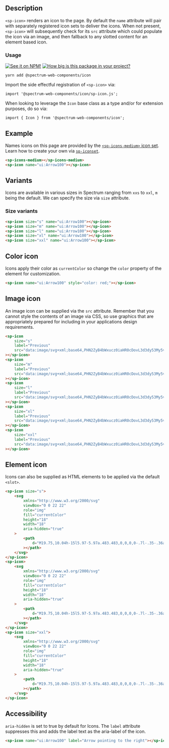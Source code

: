 ## Description

`<sp-icon>` renders an icon to the page. By default the `name` attribute will pair with separately registered icon sets to deliver the icons. When not present, `<sp-icon>` will subsequently check for its `src` attribute which could populate the icon via an image, and then fallback to any slotted content for an element based icon.

### Usage

[![See it on NPM!](https://img.shields.io/npm/v/@spectrum-web-components/icon?style=for-the-badge)](https://www.npmjs.com/package/@spectrum-web-components/icon)
[![How big is this package in your project?](https://img.shields.io/bundlephobia/minzip/@spectrum-web-components/icon?style=for-the-badge)](https://bundlephobia.com/result?p=@spectrum-web-components/icon)

```
yarn add @spectrum-web-components/icon
```

Import the side effectful registration of `<sp-icon>` via:

```
import '@spectrum-web-components/icon/sp-icon.js';
```

When looking to leverage the `Icon` base class as a type and/or for extension purposes, do so via:

```
import { Icon } from '@spectrum-web-components/icon';
```

## Example

Names icons on this page are provided by the [`<sp-icons-medium>` icon set](components/icons). Learn how to create your own via [`sp-iconset`](components/iconset).

```html
<sp-icons-medium></sp-icons-medium>
<sp-icon name="ui:Arrow100"></sp-icon>
```

## Variants

Icons are available in various sizes in Spectrum ranging from `xxs` to `xxl`, `m` being the default. We can specify the size via `size` attribute.

### Size variants

```html
<sp-icon size="s" name="ui:Arrow100"></sp-icon>
<sp-icon size="m" name="ui:Arrow100"></sp-icon>
<sp-icon size="l" name="ui:Arrow100"></sp-icon>
<sp-icon size="xl" name="ui:Arrow100"></sp-icon>
<sp-icon size="xxl" name="ui:Arrow100"></sp-icon>
```

## Color icon

Icons apply their color as `currentColor` so change the `color` property of the element for customization.

```html
<sp-icon name="ui:Arrow100" style="color: red;"></sp-icon>
```

## Image icon

An image icon can be supplied via the `src` attribute. Remember that you cannot style the contents of an image via CSS, so use graphics that are appropriately prepared for including in your applications design requirements.

```html
<sp-icon
    size="s"
    label="Previous"
    src="data:image/svg+xml;base64,PHN2ZyB4bWxucz0iaHR0cDovL3d3dy53My5vcmcvMjAwMC9zdmciIHZpZXdCb3g9Ii0yOTU3Ljk5NSAtNTUzMC4wMzIgNiAxMCI+PGRlZnM+PHN0eWxlPi5he2ZpbGw6bm9uZTtzdHJva2U6IzE0NzNlNjtzdHJva2UtbGluZWNhcDpyb3VuZDtzdHJva2UtbGluZWpvaW46cm91bmQ7c3Ryb2tlLW1pdGVybGltaXQ6MTA7c3Ryb2tlLXdpZHRoOjJweDt9PC9zdHlsZT48L2RlZnM+PHBhdGggY2xhc3M9ImEiIGQ9Ik0yNTEuMywzMzNsNC00LTQtNCIgdHJhbnNmb3JtPSJ0cmFuc2xhdGUoLTI3MDEuNjk1IC01MTk2LjAzMikgcm90YXRlKDE4MCkiLz48L3N2Zz4="
></sp-icon>
<sp-icon
    size="m"
    label="Previous"
    src="data:image/svg+xml;base64,PHN2ZyB4bWxucz0iaHR0cDovL3d3dy53My5vcmcvMjAwMC9zdmciIHZpZXdCb3g9Ii0yOTU3Ljk5NSAtNTUzMC4wMzIgNiAxMCI+PGRlZnM+PHN0eWxlPi5he2ZpbGw6bm9uZTtzdHJva2U6IzE0NzNlNjtzdHJva2UtbGluZWNhcDpyb3VuZDtzdHJva2UtbGluZWpvaW46cm91bmQ7c3Ryb2tlLW1pdGVybGltaXQ6MTA7c3Ryb2tlLXdpZHRoOjJweDt9PC9zdHlsZT48L2RlZnM+PHBhdGggY2xhc3M9ImEiIGQ9Ik0yNTEuMywzMzNsNC00LTQtNCIgdHJhbnNmb3JtPSJ0cmFuc2xhdGUoLTI3MDEuNjk1IC01MTk2LjAzMikgcm90YXRlKDE4MCkiLz48L3N2Zz4="
></sp-icon>
<sp-icon
    size="l"
    label="Previous"
    src="data:image/svg+xml;base64,PHN2ZyB4bWxucz0iaHR0cDovL3d3dy53My5vcmcvMjAwMC9zdmciIHZpZXdCb3g9Ii0yOTU3Ljk5NSAtNTUzMC4wMzIgNiAxMCI+PGRlZnM+PHN0eWxlPi5he2ZpbGw6bm9uZTtzdHJva2U6IzE0NzNlNjtzdHJva2UtbGluZWNhcDpyb3VuZDtzdHJva2UtbGluZWpvaW46cm91bmQ7c3Ryb2tlLW1pdGVybGltaXQ6MTA7c3Ryb2tlLXdpZHRoOjJweDt9PC9zdHlsZT48L2RlZnM+PHBhdGggY2xhc3M9ImEiIGQ9Ik0yNTEuMywzMzNsNC00LTQtNCIgdHJhbnNmb3JtPSJ0cmFuc2xhdGUoLTI3MDEuNjk1IC01MTk2LjAzMikgcm90YXRlKDE4MCkiLz48L3N2Zz4="
></sp-icon>
<sp-icon
    size="xl"
    label="Previous"
    src="data:image/svg+xml;base64,PHN2ZyB4bWxucz0iaHR0cDovL3d3dy53My5vcmcvMjAwMC9zdmciIHZpZXdCb3g9Ii0yOTU3Ljk5NSAtNTUzMC4wMzIgNiAxMCI+PGRlZnM+PHN0eWxlPi5he2ZpbGw6bm9uZTtzdHJva2U6IzE0NzNlNjtzdHJva2UtbGluZWNhcDpyb3VuZDtzdHJva2UtbGluZWpvaW46cm91bmQ7c3Ryb2tlLW1pdGVybGltaXQ6MTA7c3Ryb2tlLXdpZHRoOjJweDt9PC9zdHlsZT48L2RlZnM+PHBhdGggY2xhc3M9ImEiIGQ9Ik0yNTEuMywzMzNsNC00LTQtNCIgdHJhbnNmb3JtPSJ0cmFuc2xhdGUoLTI3MDEuNjk1IC01MTk2LjAzMikgcm90YXRlKDE4MCkiLz48L3N2Zz4="
></sp-icon>
<sp-icon
    size="xxl"
    label="Previous"
    src="data:image/svg+xml;base64,PHN2ZyB4bWxucz0iaHR0cDovL3d3dy53My5vcmcvMjAwMC9zdmciIHZpZXdCb3g9Ii0yOTU3Ljk5NSAtNTUzMC4wMzIgNiAxMCI+PGRlZnM+PHN0eWxlPi5he2ZpbGw6bm9uZTtzdHJva2U6IzE0NzNlNjtzdHJva2UtbGluZWNhcDpyb3VuZDtzdHJva2UtbGluZWpvaW46cm91bmQ7c3Ryb2tlLW1pdGVybGltaXQ6MTA7c3Ryb2tlLXdpZHRoOjJweDt9PC9zdHlsZT48L2RlZnM+PHBhdGggY2xhc3M9ImEiIGQ9Ik0yNTEuMywzMzNsNC00LTQtNCIgdHJhbnNmb3JtPSJ0cmFuc2xhdGUoLTI3MDEuNjk1IC01MTk2LjAzMikgcm90YXRlKDE4MCkiLz48L3N2Zz4="
></sp-icon>
```

## Element icon

Icons can also be supplied as HTML elements to be applied via the default `<slot>`.

```html
<sp-icon size="s">
    <svg
        xmlns="http://www.w3.org/2000/svg"
        viewBox="0 0 22 22"
        role="img"
        fill="currentColor"
        height="18"
        width="18"
        aria-hidden="true"
    >
        <path
            d="M19.75,10.04h-15l5.97-5.97a.483.483,0,0,0,0-.7l-.35-.36a.513.513,0,0,0-.71,0L2.24,10.44a.513.513,0,0,0,0,.71l7.39,7.84a.513.513,0,0,0,.71,0l.35-.35a.513.513,0,0,0,0-.71L4.76,11.5H19.75a.25.25,0,0,0,.25-.25v-.96A.25.25,0,0,0,19.75,10.04Z"
        ></path>
    </svg>
</sp-icon>
<sp-icon>
    <svg
        xmlns="http://www.w3.org/2000/svg"
        viewBox="0 0 22 22"
        role="img"
        fill="currentColor"
        height="18"
        width="18"
        aria-hidden="true"
    >
        <path
            d="M19.75,10.04h-15l5.97-5.97a.483.483,0,0,0,0-.7l-.35-.36a.513.513,0,0,0-.71,0L2.24,10.44a.513.513,0,0,0,0,.71l7.39,7.84a.513.513,0,0,0,.71,0l.35-.35a.513.513,0,0,0,0-.71L4.76,11.5H19.75a.25.25,0,0,0,.25-.25v-.96A.25.25,0,0,0,19.75,10.04Z"
        ></path>
    </svg>
</sp-icon>
<sp-icon size="xxl">
    <svg
        xmlns="http://www.w3.org/2000/svg"
        viewBox="0 0 22 22"
        role="img"
        fill="currentColor"
        height="18"
        width="18"
        aria-hidden="true"
    >
        <path
            d="M19.75,10.04h-15l5.97-5.97a.483.483,0,0,0,0-.7l-.35-.36a.513.513,0,0,0-.71,0L2.24,10.44a.513.513,0,0,0,0,.71l7.39,7.84a.513.513,0,0,0,.71,0l.35-.35a.513.513,0,0,0,0-.71L4.76,11.5H19.75a.25.25,0,0,0,.25-.25v-.96A.25.25,0,0,0,19.75,10.04Z"
        ></path>
    </svg>
</sp-icon>
```

## Accessibility

`aria-hidden` is set to true by default for Icons. The `label` attribute suppresses this and adds the label text as the aria-label of the icon.

```html
<sp-icon name="ui:Arrow100" label="Arrow pointing to the right"></sp-icon>
```

